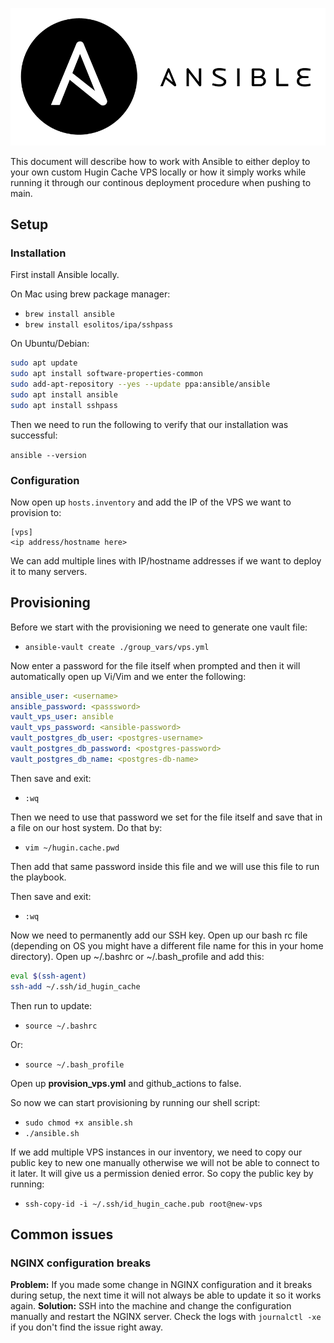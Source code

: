 ![Ansible](ansible.png)

This document will describe how to work with Ansible to either deploy to your
own custom Hugin Cache VPS locally or how it simply works while running it through our
continous deployment procedure when pushing to main.

## Setup

### Installation

First install Ansible locally.

On Mac using brew package manager:

- `brew install ansible`
- `brew install esolitos/ipa/sshpass`

On Ubuntu/Debian:

```sh
sudo apt update
sudo apt install software-properties-common
sudo add-apt-repository --yes --update ppa:ansible/ansible
sudo apt install ansible
sudo apt install sshpass
```

Then we need to run the following to verify that our installation was successful:

`ansible --version`

### Configuration

Now open up `hosts.inventory` and add the IP of the VPS we want to provision to:

```
[vps]
<ip address/hostname here>
```

We can add multiple lines with IP/hostname addresses if we want to deploy it to many servers.
## Provisioning

Before we start with the provisioning we need to generate one vault file:

- `ansible-vault create ./group_vars/vps.yml`

Now enter a password for the file itself when prompted and then it will automatically open up Vi/Vim and we enter the following:

```yml
ansible_user: <username>
ansible_password: <passsword>
vault_vps_user: ansible
vault_vps_password: <ansible-password>
vault_postgres_db_user: <postgres-username>
vault_postgres_db_password: <postgres-password>
vault_postgres_db_name: <postgres-db-name>
```

Then save and exit:

- `:wq`

Then we need to use that password we set for the file itself and save that in a file on our host system. Do that by:

- `vim ~/hugin.cache.pwd`

Then add that same password inside this file and we will use this file to run the playbook.

Then save and exit:

- `:wq`

Now we need to permanently add our SSH key. Open up our bash rc file (depending on OS you might have a different file name for this in your home directory). Open up ~/.bashrc or ~/.bash_profile and add this:

```sh
eval $(ssh-agent)
ssh-add ~/.ssh/id_hugin_cache
```

Then run to update:

- `source ~/.bashrc`

Or:

- `source ~/.bash_profile`

Open up **provision_vps.yml** and github_actions to false.

So now we can start provisioning by running our shell script:

- `sudo chmod +x ansible.sh`
- `./ansible.sh`

If we add multiple VPS instances in our inventory, we need to copy our public key to new one manually otherwise we will not be able to connect to it later. It will give us a permission denied error. So copy the public key by running:

- `ssh-copy-id -i ~/.ssh/id_hugin_cache.pub root@new-vps`


## Common issues

### NGINX configuration breaks

**Problem:** If you made some change in NGINX configuration and it breaks during setup, the next time it will not always be able to update it so it works again.
**Solution:** SSH into the machine and change the configuration manually and restart the NGINX server. Check the logs with `journalctl -xe` if you don't find the issue right away.